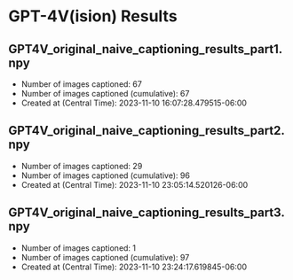 # GPT-4V(ision) Results
## GPT4V_original_naive_captioning_results_part1.npy
- Number of images captioned: 67
- Number of images captioned (cumulative): 67
- Created at (Central Time): 2023-11-10 16:07:28.479515-06:00
## GPT4V_original_naive_captioning_results_part2.npy
- Number of images captioned: 29
- Number of images captioned (cumulative): 96
- Created at (Central Time): 2023-11-10 23:05:14.520126-06:00
## GPT4V_original_naive_captioning_results_part3.npy
- Number of images captioned: 1
- Number of images captioned (cumulative): 97
- Created at (Central Time): 2023-11-10 23:24:17.619845-06:00